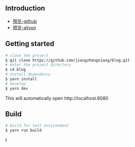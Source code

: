 
## Introduction

* [预览-github](https://jiangzhangxiang.github.io/blog/)
* [预览-aliyun](http://121.43.63.77:9088/)

## Getting started

```bash
# clone the project
$ git clone https://github.com/jiangzhangxiang/blog.git
# enter the project directory
$ cd blog
# install dependency
$ yarn install
# develop
$ yarn dev
```

This will automatically open http://localhost:8080

## Build

```bash
# build for test environment
$ yarn run build
```
t
